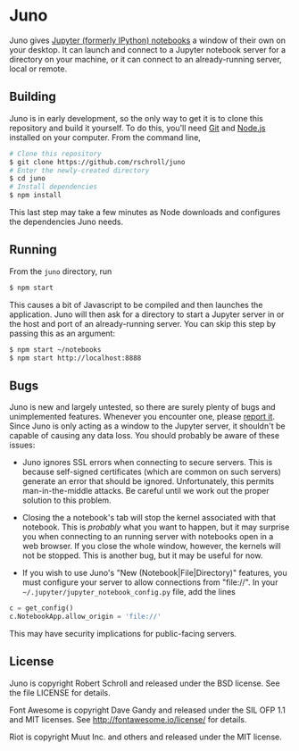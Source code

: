 Juno
====

Juno gives [Jupyter (formerly IPython) notebooks][1] a window of their
own on your desktop.  It can launch and connect to a Jupyter notebook
server for a directory on your machine, or it can connect to an
already-running server, local or remote.

[1]: http://jupyter.org/

Building
--------
Juno is in early development, so the only way to get it is to clone this
repository and build it yourself.  To do this, you'll need [Git][2] and
[Node.js][3] installed on your computer. From the command line,
```bash
# Clone this repository
$ git clone https://github.com/rschroll/juno
# Enter the newly-created directory
$ cd juno
# Install dependencies
$ npm install
```
This last step may take a few minutes as Node downloads and configures
the dependencies Juno needs.

[2]: https://git-scm.com/
[3]: https://nodejs.org/en/download/

Running
-------
From the `juno` directory, run
```bash
$ npm start
```
This causes a bit of Javascript to be compiled and then launches the
application.  Juno will then ask for a directory to start a Jupyter
server in or the host and port of an already-running server.  You can
skip this step by passing this as an argument:
```bash
$ npm start ~/notebooks
$ npm start http://localhost:8888
```

Bugs
----
Juno is new and largely untested, so there are surely plenty of bugs and
unimplemented features.  Whenever you encounter one, please [report
it][4].  Since Juno is only acting as a window to the Jupyter server, it
shouldn't be capable of causing any data loss.  You should probably be
aware of these issues:

- Juno ignores SSL errors when connecting to secure servers.  This is
because self-signed certificates (which are common on such servers)
generate an error that should be ignored.  Unfortunately, this permits
man-in-the-middle attacks.  Be careful until we work out the proper
solution to this problem.

- Closing the a notebook's tab will stop the kernel associated with that
notebook.  This is *probably* what you want to happen, but it may
surprise you when connecting to an running server with notebooks open in
a web browser.  If you close the whole window, however, the kernels will
not be stopped.  This is another bug, but it may be useful for now.

- If you wish to use Juno's "New (Notebook|File|Directory)" features,
you must configure your server to allow connections from "file://".  In
your `~/.jupyter/jupyter_notebook_config.py` file, add the lines
```python
c = get_config()
c.NotebookApp.allow_origin = 'file://'
```
This may have security implications for public-facing servers.

[4]: https://github.com/rschroll/juno/issues


License
-------
Juno is copyright Robert Schroll and released under the BSD license.
See the file LICENSE for details.

Font Awesome is copyright Dave Gandy and released under the SIL OFP 1.1
and MIT licenses.  See http://fontawesome.io/license/ for details.

Riot is copyright Muut Inc. and others and released under the MIT
license.
